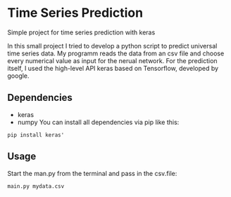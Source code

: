 # Time Series Prediction
Simple project for time series prediction with keras

In this small project I tried to develop a python script to predict universal time series data.
My programm reads the data from an csv file and choose every numerical value as input for the nerual network.
For the prediction itself, I used the high-level API keras based on Tensorflow, developed by google.

## Dependencies
* keras
* numpy
You can install all dependencies via pip like this:
```
pip install keras'
```

## Usage
Start the man.py from the terminal and pass in the csv.file:
```
main.py mydata.csv
```